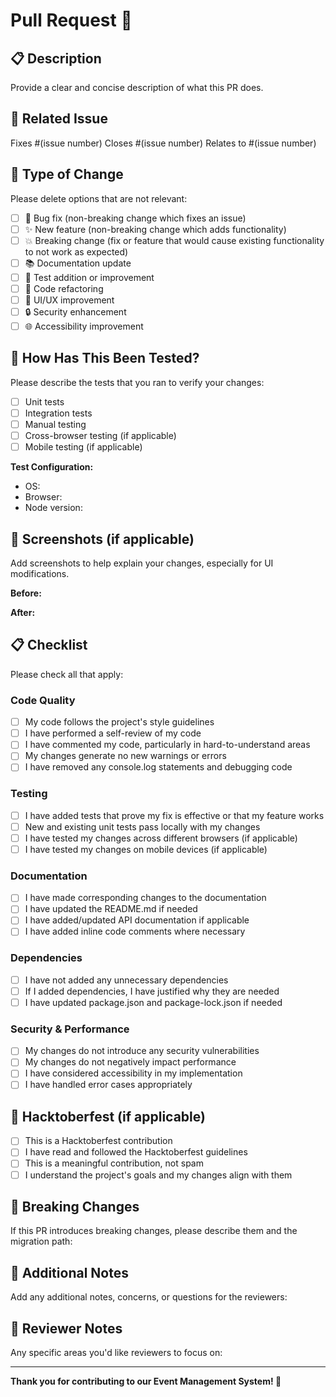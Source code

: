 # Pull Request 🚀

## 📋 Description
Provide a clear and concise description of what this PR does.

## 🔗 Related Issue
Fixes #(issue number)
Closes #(issue number)
Relates to #(issue number)

## 🎯 Type of Change
Please delete options that are not relevant:

- [ ] 🐛 Bug fix (non-breaking change which fixes an issue)
- [ ] ✨ New feature (non-breaking change which adds functionality)
- [ ] 💥 Breaking change (fix or feature that would cause existing functionality to not work as expected)
- [ ] 📚 Documentation update
- [ ] 🧪 Test addition or improvement
- [ ] 🔧 Code refactoring
- [ ] 🎨 UI/UX improvement
- [ ] 🔒 Security enhancement
- [ ] 🌐 Accessibility improvement

## 🧪 How Has This Been Tested?
Please describe the tests that you ran to verify your changes:

- [ ] Unit tests
- [ ] Integration tests
- [ ] Manual testing
- [ ] Cross-browser testing (if applicable)
- [ ] Mobile testing (if applicable)

**Test Configuration:**
- OS: 
- Browser: 
- Node version: 

## 📸 Screenshots (if applicable)
Add screenshots to help explain your changes, especially for UI modifications.

**Before:**
<!-- Add screenshot of before state -->

**After:**
<!-- Add screenshot of after state -->

## 📋 Checklist
Please check all that apply:

### Code Quality
- [ ] My code follows the project's style guidelines
- [ ] I have performed a self-review of my code
- [ ] I have commented my code, particularly in hard-to-understand areas
- [ ] My changes generate no new warnings or errors
- [ ] I have removed any console.log statements and debugging code

### Testing
- [ ] I have added tests that prove my fix is effective or that my feature works
- [ ] New and existing unit tests pass locally with my changes
- [ ] I have tested my changes across different browsers (if applicable)
- [ ] I have tested my changes on mobile devices (if applicable)

### Documentation
- [ ] I have made corresponding changes to the documentation
- [ ] I have updated the README.md if needed
- [ ] I have added/updated API documentation if applicable
- [ ] I have added inline code comments where necessary

### Dependencies
- [ ] I have not added any unnecessary dependencies
- [ ] If I added dependencies, I have justified why they are needed
- [ ] I have updated package.json and package-lock.json if needed

### Security & Performance
- [ ] My changes do not introduce any security vulnerabilities
- [ ] My changes do not negatively impact performance
- [ ] I have considered accessibility in my implementation
- [ ] I have handled error cases appropriately

## 🎃 Hacktoberfest (if applicable)
- [ ] This is a Hacktoberfest contribution
- [ ] I have read and followed the Hacktoberfest guidelines
- [ ] This is a meaningful contribution, not spam
- [ ] I understand the project's goals and my changes align with them

## 🔄 Breaking Changes
If this PR introduces breaking changes, please describe them and the migration path:

## 📝 Additional Notes
Add any additional notes, concerns, or questions for the reviewers:

## 🤝 Reviewer Notes
Any specific areas you'd like reviewers to focus on:

---

**Thank you for contributing to our Event Management System! 🎉**

<!-- 
For Maintainers:
- Ensure the PR has a clear title and description
- Check that all tests pass
- Verify the code follows project standards
- Test the changes locally if needed
- Provide constructive feedback
- Add appropriate labels (hacktoberfest, bug, feature, etc.)
-->

